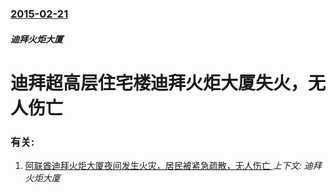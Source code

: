 ### [2015-02-21](/news/2015/02/21/index.md)

##### 迪拜火炬大厦
# 迪拜超高层住宅楼迪拜火炬大厦失火，无人伤亡




### 有关:

1. [阿联酋迪拜火炬大厦夜间发生火灾，居民被紧急疏散，无人伤亡 ](/news/2017/08/3/阿联酋迪拜火炬大厦夜间发生火灾-居民被紧急疏散-无人伤亡.md) _上下文: 迪拜火炬大厦_
